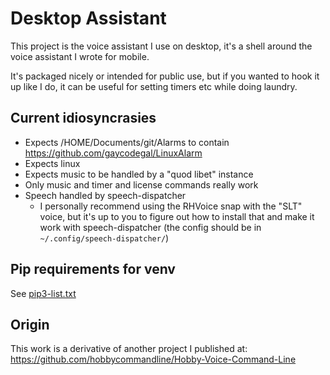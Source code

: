 # Desktop Assistant

This project is the voice assistant I use on desktop,
it's a shell around the voice assistant I wrote for mobile.

It's packaged nicely or intended for public use, but if
you wanted to hook it up like I do, it can be useful for
setting timers etc while doing laundry.

## Current idiosyncrasies

- Expects /HOME/Documents/git/Alarms to contain https://github.com/gaycodegal/LinuxAlarm
- Expects linux
- Expects music to be handled by a "quod libet" instance
- Only music and timer and license commands really work
- Speech handled by speech-dispatcher
  - I personally recommend using the RHVoice snap with
  the "SLT" voice, but it's up to you to figure out how
  to install that and make it work with speech-dispatcher
  (the config should be in `~/.config/speech-dispatcher/`)


## Pip requirements for venv

See [pip3-list.txt](./pip3-list.txt)

## Origin

This work is a derivative of another project I published at:
https://github.com/hobbycommandline/Hobby-Voice-Command-Line
